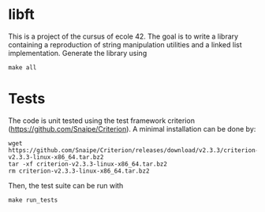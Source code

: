 # libft 
This is a project of the cursus of ecole 42. 
The goal is to write a library containing a reproduction of string manipulation utilities and a linked list implementation.
Generate the library using
```
make all
```

# Tests
The code is unit tested using the test framework criterion (https://github.com/Snaipe/Criterion). A minimal installation can be done by:
```
wget https://github.com/Snaipe/Criterion/releases/download/v2.3.3/criterion-v2.3.3-linux-x86_64.tar.bz2
tar -xf criterion-v2.3.3-linux-x86_64.tar.bz2
rm criterion-v2.3.3-linux-x86_64.tar.bz2
```
Then, the test suite can be run with 
```
make run_tests
```
